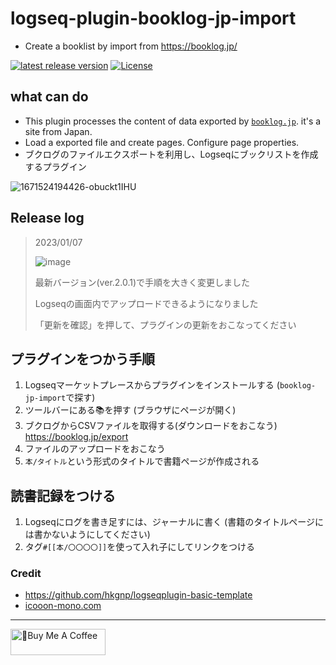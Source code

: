 # logseq-plugin-booklog-jp-import

- Create a booklist by import from <https://booklog.jp/>

[![latest release version](https://img.shields.io/github/v/release/YU000jp/logseq-plugin-booklog-jp-import)](https://github.com/YU000jp/logseq-plugin-booklog-jp-import/releases)
[![License](https://img.shields.io/github/license/YU000jp/logseq-plugin-booklog-jp-import?color=blue)](https://github.com/YU000jp/logseq-plugin-booklog-jp-import/blob/main/LICENSE)

## what can  do

- This plugin processes the content of data exported by [`booklog.jp`](https://booklog.jp/). it's a site from Japan.
- Load a exported file and create pages. Configure page properties.
- ブクログのファイルエクスポートを利用し、Logseqにブックリストを作成するプラグイン

![1671524194426-obuckt1IHU](https://user-images.githubusercontent.com/111847207/209885720-9704c0aa-fbec-4f86-9a47-5687966a9898.png)

## Release log

> 2023/01/07
> 
> ![image](https://user-images.githubusercontent.com/111847207/211145904-b9595ae3-c33b-46f4-aaf7-fc75cbf12107.png)
> 
> 最新バージョン(ver.2.0.1)で手順を大きく変更しました
>
> Logseqの画面内でアップロードできるようになりました
>
>「更新を確認」を押して、プラグインの更新をおこなってください

## プラグインをつかう手順

1. Logseqマーケットプレースからプラグインをインストールする (`booklog-jp-import`で探す)
1. ツールバーにある📚を押す (ブラウザにページが開く)
1. ブクログからCSVファイルを取得する(ダウンロードをおこなう) <https://booklog.jp/export>
1. ファイルのアップロードをおこなう
1. `本/タイトル`という形式のタイトルで書籍ページが作成される

## 読書記録をつける

1. Logseqにログを書き足すには、ジャーナルに書く (書籍のタイトルページには書かないようにしてください)
1. タグ`#[[本/〇〇〇〇]]`を使って入れ子にしてリンクをつける

### Credit

- <https://github.com/hkgnp/logseqplugin-basic-template>
- [icooon-mono.com](https://icooon-mono.com/11122-%e3%81%88%e3%82%93%e3%81%b4%e3%81%a4%e4%bb%98%e3%81%8d%e3%81%ae%e3%83%8e%e3%83%bc%e3%83%88%e3%82%a2%e3%82%a4%e3%82%b3%e3%83%b3/)

---

<a href="https://www.buymeacoffee.com/yu000japan" target="_blank"><img src="https://cdn.buymeacoffee.com/buttons/v2/default-violet.png" alt="🍌Buy Me A Coffee" style="height: 42px;width: 152px" ></a>
